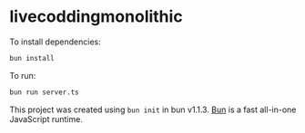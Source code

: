 # livecoddingmonolithic

To install dependencies:

```bash
bun install
```

To run:

```bash
bun run server.ts
```

This project was created using `bun init` in bun v1.1.3. [Bun](https://bun.sh) is a fast all-in-one JavaScript runtime.

